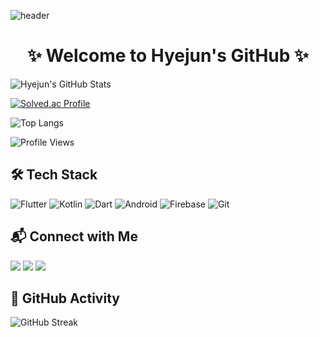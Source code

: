 <!-- 헤더 이미지 -->
![header](https://capsule-render.vercel.app/api?type=waving&color=auto&height=200&text=Welcome%20to%20Hyejun's%20GitHub!&fontSize=40&fontAlignY=35)

<h1 align="center">✨ Welcome to Hyejun's GitHub ✨</h1>

<!-- GitHub 통계 카드 -->
![Hyejun's GitHub Stats](https://github-readme-stats.vercel.app/api?username=YangHyeJun&show_icons=true&theme=radical)

<!-- Solved.ac (백준) 티어 표시 -->
[![Solved.ac Profile](http://mazassumnida.wtf/api/v2/generate_badge?boj=maybe0426)](https://solved.ac/maybe0426/)

<!-- 주로 사용하는 언어 -->
![Top Langs](https://github-readme-stats.vercel.app/api/top-langs/?username=YangHyeJun&layout=compact&theme=radical)

<!-- 방문자 수 카운터 -->
![Profile Views](https://komarev.com/ghpvc/?username=YangHyeJun&style=flat-square&color=blue)

## 🛠 Tech Stack
<!-- 사용 기술 배지 -->
![Flutter](https://img.shields.io/badge/Flutter-%2302569B.svg?style=flat-square&logo=flutter&logoColor=white)
![Kotlin](https://img.shields.io/badge/Kotlin-%230095D5.svg?style=flat-square&logo=kotlin&logoColor=white)
![Dart](https://img.shields.io/badge/Dart-%230175C2.svg?style=flat-square&logo=dart&logoColor=white)
![Android](https://img.shields.io/badge/Android-%233DDC84.svg?style=flat-square&logo=android&logoColor=white)
![Firebase](https://img.shields.io/badge/Firebase-%23FFCA28.svg?style=flat-square&logo=firebase&logoColor=white)
![Git](https://img.shields.io/badge/Git-%23F05032.svg?style=flat-square&logo=git&logoColor=white)

## 📬 Connect with Me
<a href="mailto:your_email@example.com"><img src="https://img.shields.io/badge/Email-D14836?style=flat-square&logo=gmail&logoColor=white"/></a>
<a href="https://www.linkedin.com/in/your-linkedin-profile"><img src="https://img.shields.io/badge/LinkedIn-%230A66C2.svg?style=flat-square&logo=linkedin&logoColor=white"/></a>
<a href="https://your-blog.com"><img src="https://img.shields.io/badge/Blog-FF5722?style=flat-square&logo=blogger&logoColor=white"/></a>

## 📌 GitHub Activity
<!-- GitHub 활동 표시 -->
![GitHub Streak](https://github-readme-streak-stats.herokuapp.com/?user=YangHyeJun&theme=radical)

